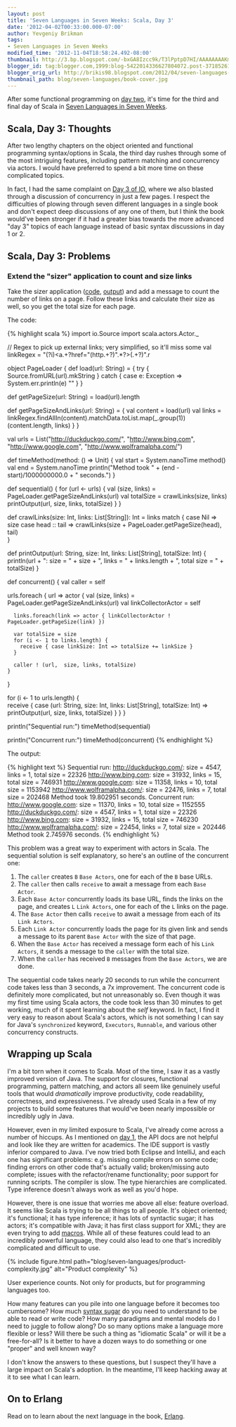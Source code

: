 ```yaml
---
layout: post
title: 'Seven Languages in Seven Weeks: Scala, Day 3'
date: '2012-04-02T00:33:00.000-07:00'
author: Yevgeniy Brikman
tags:
- Seven Languages in Seven Weeks
modified_time: '2012-11-04T18:58:24.492-08:00'
thumbnail: http://3.bp.blogspot.com/-bxGA8Izcc9k/T3lPptpD7HI/AAAAAAAAKmI/HGYWUo1piv4/s72-c/googleproduct.jpg
blogger_id: tag:blogger.com,1999:blog-5422014336627804072.post-3718526112325970709
blogger_orig_url: http://brikis98.blogspot.com/2012/04/seven-languages-in-seven-weeks-scala.html
thumbnail_path: blog/seven-languages/book-cover.jpg
---
```


After some functional programming on [day 
two](http://brikis98.blogspot.com/2012/03/seven-languages-in-seven-weeks-scala_19.html), 
it's time for the third and final day of Scala in [Seven Languages in Seven 
Weeks](http://brikis98.blogspot.com/search/label/Seven%20Languages%20in%20Seven%20Weeks). 

## Scala, Day 3: Thoughts 

After two lengthy chapters on the object oriented and functional programming 
syntax/options in Scala, the third day rushes through some of the most 
intriguing features, including pattern matching and concurrency via actors. I 
would have preferred to spend a bit more time on these complicated topics. 

In fact, I had the same complaint on [Day 3 of 
IO](http://brikis98.blogspot.com/2012/02/seven-languages-in-seven-weeks-io-day-3.html), 
where we also blasted through a discussion of concurrency in just a few pages. 
I respect the difficulties of plowing through seven different languages in a 
single book and don't expect deep discussions of any one of them, but I think 
the book would've been stronger if it had a greater bias towards the more 
advanced "day 3" topics of each language instead of basic syntax discussions 
in day 1 or 2. 

## Scala, Day 3: Problems 

### Extend the "sizer" application to count and size links 

Take the sizer application 
([code](https://gist.github.com/2278236#file_sizer.scala), 
[output](https://gist.github.com/2278236#file_sizer_output.txt)) and add a 
message to count the number of links on a page. Follow these links and 
calculate their size as well, so you get the total size for each page. 

The code: 

{% highlight scala %}
import io.Source
import scala.actors.Actor._
 
// Regex to pick up external links; very simplified, so it'll miss some
val linkRegex = "(?i)<a.+?href=\"(http.+?)\".*?>(.+?)</a>".r
 
object PageLoader {
  def load(url: String) = {
    try {
      Source.fromURL(url).mkString
    } catch {
      case e: Exception => System.err.println(e)
      ""
    }
  }
 
  def getPageSize(url: String) = load(url).length
 
  def getPageSizeAndLinks(url: String) = {
    val content = load(url)
    val links = linkRegex.findAllIn(content).matchData.toList.map(_.group(1))
    (content.length, links)
  }
}
 
val urls = List("http://duckduckgo.com/",
                "http://www.bing.com",
                "http://www.google.com",
                "http://www.wolframalpha.com/")
 
 
def timeMethod(method: () => Unit) {
  val start = System.nanoTime
  method()
  val end = System.nanoTime
  println("Method took " + (end - start)/1000000000.0 + " seconds.")
}
 
def sequential() {
  for (url <- urls) {
    val (size, links) = PageLoader.getPageSizeAndLinks(url)
    val totalSize = crawlLinks(size, links)
    printOutput(url, size, links, totalSize)
  }
}
 
def crawlLinks(size: Int, links: List[String]): Int = links match {
  case Nil => size
  case head :: tail => crawlLinks(size + PageLoader.getPageSize(head), tail)  
} 
 
def printOutput(url: String, size: Int, links: List[String], totalSize: Int) {
  println(url + ": size = " + size + ", links = " + links.length + ", total size = " + totalSize)
}
 
def concurrent() {
  val caller = self
 
  urls.foreach { url =>
    actor {
      val (size, links) = PageLoader.getPageSizeAndLinks(url)
      val linkCollectorActor = self
 
      links.foreach(link => actor { linkCollectorActor ! PageLoader.getPageSize(link) })
 
      var totalSize = size
      for (i <- 1 to links.length) {
        receive { case linkSize: Int => totalSize += linkSize }
      }
      
      caller ! (url,  size, links, totalSize)
    }
  }  
  
  for (i <- 1 to urls.length) {    
    receive {
      case (url: String, size: Int, links: List[String], totalSize: Int) => printOutput(url, size, links, totalSize)
    }
  }
}
 
println("Sequential run:")
timeMethod(sequential)
 
println("Concurrent run:")
timeMethod(concurrent)
{% endhighlight %}


The output: 

{% highlight text %}
Sequential run:
http://duckduckgo.com/: size = 4547, links = 1, total size = 22326
http://www.bing.com: size = 31932, links = 15, total size = 746931
http://www.google.com: size = 11358, links = 10, total size = 1153942
http://www.wolframalpha.com/: size = 22476, links = 7, total size = 202468
Method took 19.802951 seconds.
Concurrent run:
http://www.google.com: size = 11370, links = 10, total size = 1152555
http://duckduckgo.com/: size = 4547, links = 1, total size = 22326
http://www.bing.com: size = 31932, links = 15, total size = 746230
http://www.wolframalpha.com/: size = 22454, links = 7, total size = 202446
Method took 2.745976 seconds.
{% endhighlight %}

This problem was a great way to experiment with actors in Scala. The 
sequential solution is self explanatory, so here's an outline of the 
concurrent one: 

1. The `caller` creates `B` `Base Actors`, one for each of the `B` base URLs. 
1. The `caller` then calls `receive` to await a message from each `Base 
Actor`. 
1. Each `Base Actor` concurrently loads its base URL, finds the links on the 
page, and creates `L` `Link Actors`, one for each of the `L` links on the page. 
1. The `Base Actor` then calls `receive` to await a message from each of its 
`Link Actors`. 
1. Each `Link Actor` concurrently loads the page for its given link and sends 
a message to its parent `Base Actor` with the size of that page. 
1. When the `Base Actor` has received a message form each of his `Link 
Actors`, it sends a message to the `caller` with the total size. 
1. When the `caller` has received `B` messages from the `Base Actors`, we are 
done. 

The sequential code takes nearly 20 seconds to run while the concurrent code 
takes less than 3 seconds, a 7x improvement. The concurrent code is definitely 
more complicated, but not unreasonably so. Even though it was my first time 
using Scala actors, the code took less than 30 minutes to get working, much of 
it spent learning about the *self* keyword. In fact, I find it very easy to 
reason about Scala's actors, which is not something I can say for Java's 
`synchronized` keyword, `Executors`, `Runnable`, and various other concurrency 
constructs. 

## Wrapping up Scala

I'm a bit torn when it comes to Scala. Most of the time, I saw it as a 
vastly improved version of Java. The support for closures, functional 
programming, pattern matching, and actors all seem like genuinely useful tools 
that would *dramatically* improve productivity, code readability, correctness, 
and expressiveness. I've already used Scala in a few of my projects to build 
some features that would've been nearly impossible or incredibly ugly in Java. 
 
However, even in my limited exposure to Scala, I've already come across a 
number of hiccups. As I mentioned on [day 
1](http://brikis98.blogspot.com/2012/03/seven-languages-in-seven-weeks-scala.html), 
the API docs are not helpful and look like they are written for academics. The 
IDE support is vastly inferior compared to Java. I've now tried both Eclipse 
and IntelliJ, and each one has significant problems: e.g. missing compile 
errors on some code; finding errors on other code that's actually valid; 
broken/missing auto complete; issues with the refactor/rename functionality; 
poor support for running scripts. The compiler is slow. The type hierarchies 
are complicated. Type inference doesn't always work as well as you'd hope.  
 
However, there is one issue that worries me above all else: feature 
overload. It seems like Scala is trying to be all things to all people. It's 
object oriented; it's functional; it has type inference; it has lots of 
syntactic sugar; it has actors; it's compatible with Java; it has first class 
support for XML; they are even trying to add 
[macros](http://scalamacros.org/). While all of these features could lead to 
an incredibly powerful language, they could also lead to one that's incredibly 
complicated and difficult to use.

{% include figure.html path="blog/seven-languages/product-complexity.jpg" alt="Product complexity" %}

User experience counts. Not only for products, but for programming languages 
too. 

How many features can you pile into one language before it becomes too 
cumbersome? How much [syntax 
sugar](http://stackoverflow.com/questions/2662984/what-are-all-the-instances-of-syntactic-sugar-in-scala) 
do you need to understand to be able to read or write code? How many paradigms 
and mental models do I need to juggle to follow along? Do so many options make 
a language more flexible or less? Will there be such a thing as "idiomatic 
Scala" or will it be a free-for-all? Is it better to have a dozen ways to do 
something or one "proper" and well known way? 

I don't know the answers to these questions, but I suspect they'll have a 
large impact on Scala's adoption. In the meantime, I'll keep hacking away at 
it to see what I can learn. 

## On to Erlang 

Read on to learn about the next language in the book, 
[Erlang](http://brikis98.blogspot.com/2012/11/seven-languages-in-seven-weeks-erlang.html). 